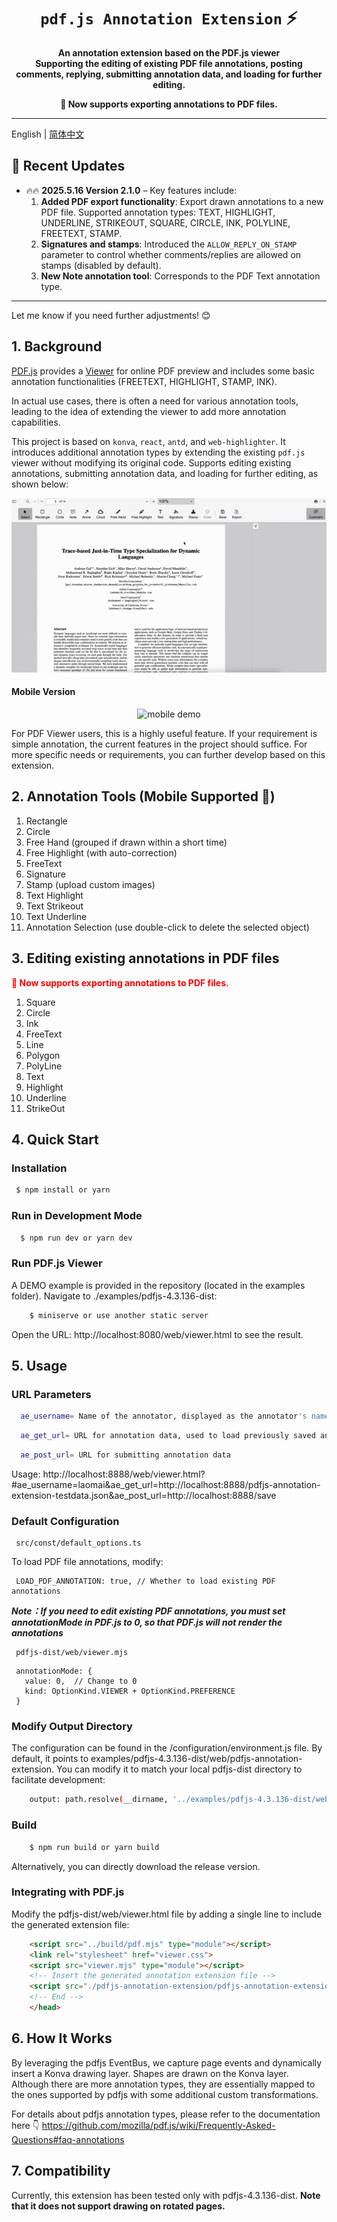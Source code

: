 <div>
    <h1 align="center"><code>pdf.js Annotation Extension</code> ⚡️ </h1>
    <p align="center">
        <strong>An annotation extension based on the PDF.js viewer<br/> Supporting the editing of existing PDF file annotations, posting comments, replying, submitting annotation data, and loading for further editing.</strong>
    </p>
    <p align="center">
        <strong>🚀 Now supports exporting annotations to PDF files.
</strong>
    </p>
</div>

---

English | [简体中文](./README_CN.md)

## 📣 Recent Updates  

* 🔥🔥 **2025.5.16  Version 2.1.0** – Key features include:  
  1. **Added PDF export functionality**: Export drawn annotations to a new PDF file. Supported annotation types: TEXT, HIGHLIGHT, UNDERLINE, STRIKEOUT, SQUARE, CIRCLE, INK, POLYLINE, FREETEXT, STAMP.  
  2. **Signatures and stamps**: Introduced the `ALLOW_REPLY_ON_STAMP` parameter to control whether comments/replies are allowed on stamps (disabled by default).  
  3. **New Note annotation tool**: Corresponds to the PDF Text annotation type.  

--- 

Let me know if you need further adjustments! 😊

## 1. Background

[PDF.js](https://mozilla.github.io/pdf.js/) provides a [Viewer](https://mozilla.github.io/pdf.js/web/viewer.html) for online PDF preview and includes some basic annotation functionalities (FREETEXT, HIGHLIGHT, STAMP, INK).

In actual use cases, there is often a need for various annotation tools, leading to the idea of extending the viewer to add more annotation capabilities.

This project is based on `konva`, `react`, `antd`, and `web-highlighter`. It introduces additional annotation types by extending the existing `pdf.js` viewer without modifying its original code. Supports editing existing annotations, submitting annotation data, and loading for further editing, as shown below:

<div align="center">
  <img src="/examples/demo.gif" alt="demo" />
</div>

#### Mobile Version

<div align="center">
  <img src="/examples/mobile.gif" alt="mobile demo" />
</div>

For PDF Viewer users, this is a highly useful feature. If your requirement is simple annotation, the current features in the project should suffice. For more specific needs or requirements, you can further develop based on this extension.

## 2. Annotation Tools (Mobile Supported 📱)

1. Rectangle
2. Circle
3. Free Hand (grouped if drawn within a short time)
4. Free Highlight (with auto-correction)
5. FreeText 
6. Signature
7. Stamp (upload custom images)
8. Text Highlight
9. Text Strikeout
10. Text Underline
11. Annotation Selection (use double-click to delete the selected object)

## 3. Editing existing annotations in PDF files

<strong style="color:red">🚀 Now supports exporting annotations to PDF files.</strong>

1. Square
2. Circle
3. Ink
4. FreeText
5. Line
6. Polygon
7. PolyLine
8. Text
9. Highlight
10. Underline
11. StrikeOut

## 4. Quick Start

### Installation

```bash
 $ npm install or yarn
```

### Run in Development Mode

```bash
  $ npm run dev or yarn dev
```

### Run PDF.js Viewer

A DEMO example is provided in the repository (located in the examples folder). Navigate to ./examples/pdfjs-4.3.136-dist:

```bash
    $ miniserve or use another static server
```

Open the URL: http://localhost:8080/web/viewer.html to see the result.

## 5. Usage

### URL Parameters

```bash
  ae_username= Name of the annotator, displayed as the annotator's name when adding annotations
```
```bash
  ae_get_url= URL for annotation data, used to load previously saved annotation data. Example: ./examples/pdfjs-4.3.136-dist/pdfjs-annotation-extension-testdata.json
```
```bash
  ae_post_url= URL for submitting annotation data
```
Usage: http://localhost:8888/web/viewer.html?#ae_username=laomai&ae_get_url=http://localhost:8888/pdfjs-annotation-extension-testdata.json&ae_post_url=http://localhost:8888/save

### Default Configuration
```
 src/const/default_options.ts
 ```
To load PDF file annotations, modify:
 ```
  LOAD_PDF_ANNOTATION: true, // Whether to load existing PDF annotations
 ```
 ***Note：If you need to edit existing PDF annotations, you must set annotationMode in PDF.js to 0, so that PDF.js will not render the annotations***
 ```
  pdfjs-dist/web/viewer.mjs
 ```
 ```
  annotationMode: {
    value: 0,  // Change to 0
    kind: OptionKind.VIEWER + OptionKind.PREFERENCE
  }
 ```

### Modify Output Directory

   The configuration can be found in the /configuration/environment.js file. By default, it points to examples/pdfjs-4.3.136-dist/web/pdfjs-annotation-extension. You can modify it to match your local pdfjs-dist directory to facilitate development:

```bash
    output: path.resolve(__dirname, '../examples/pdfjs-4.3.136-dist/web/pdfjs-annotation-extension'),
```

### Build

```bash
    $ npm run build or yarn build
```

Alternatively, you can directly download the release version.

### Integrating with PDF.js

Modify the pdfjs-dist/web/viewer.html file by adding a single line to include the generated extension file:

```html
    <script src="../build/pdf.mjs" type="module"></script>
    <link rel="stylesheet" href="viewer.css">
    <script src="viewer.mjs" type="module"></script>
    <!-- Insert the generated annotation extension file -->
    <script src="./pdfjs-annotation-extension/pdfjs-annotation-extension.js" type="module"></script>
    <!-- End -->
    </head>
```

## 6. How It Works

By leveraging the pdfjs EventBus, we capture page events and dynamically insert a Konva drawing layer. Shapes are drawn on the Konva layer. 
Although there are more annotation types, they are essentially mapped to the ones supported by pdfjs with some additional custom transformations.

For details about pdfjs annotation types, please refer to the documentation here 👇
 https://github.com/mozilla/pdf.js/wiki/Frequently-Asked-Questions#faq-annotations

## 7. Compatibility

 Currently, this extension has been tested only with pdfjs-4.3.136-dist.
 **Note that it does not support drawing on rotated pages.**
